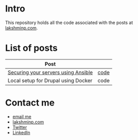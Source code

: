 # Intro

This repository holds all the code associated with the posts at [lakshminp.com](https://www.lakshminp.com).

# List of posts

| Post                                                                                                 |                                                |
|------------------------------------------------------------------------------------------------------|------------------------------------------------|
| [Securing your servers using Ansible](https://www.lakshminp.com/securing-your-servers-using-ansible) | [code](https://github.com/badri/lakshminp.com) |
| Local setup for Drupal using Docker                                                                  | code                                           |


# Contact me

- [email me](mailto:lakshmi@lakshminp.com?subject=Question%20about%20source%20code)
- [lakshminp.com](https://www.lakshminp.com)
- [Twitter](https://twitter.com/lakshminp)
- [LinkedIn](https://www.linkedin.com/in/lakshminp/)
